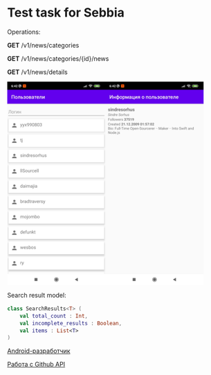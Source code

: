 # Test task for Sebbia

Operations:
<p><b>GET</b> /v1/news/categories</p>
<p><b>GET</b> /v1/news/categories/{id}/news</p>
<p><b>GET</b> /v1/news/details</p>

<div style="display:flex;">
<img alt="image 1" src="documents/screenshots/user_list.jpg" width="45%">
<img alt="image 2" src="documents/screenshots/user_details.jpg" width="45%">
</div>

Search result model:

```kotlin
class SearchResults<T> (
    val total_count : Int,
    val incomplete_results : Boolean,
    val items : List<T>
)
```

<p><a href='https://chulakov.ru/career/android-razrabotchik'>Android-разработчик</a></p>
<p><a href='https://docs.google.com/document/d/1mldQnn-hJFgoAsJxkc6qK4LoZrYgrgNORgowgu89uaE/edit#heading=h.vu5hxkilunde'>Работа с Github API</a></p>
